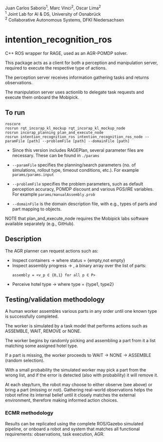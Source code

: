 Juan Carlos Saborío<sup>1</sup>, Marc Vinci<sup>2</sup>, Oscar Lima<sup>2</sup>  
<sup>1</sup> Joint Lab for AI & DS, University of Osnabrück  
<sup>2</sup> Collaborative Autonomous Systems, DFKI Niedersachsen

# intention_recognition_ros

C++ ROS wrapper for RAGE, used as an AGR-POMDP solver.

This package acts as a client for both a perception and manipulation server, required to execute the respective type of actions.

The perception server receives information gathering tasks and returns observations.

The manipulation server uses actionlib to delegate task requests and execute them onboard the Mobipick.

## To run

```
roscore
rosrun rqt_incorap_kl_mockup rqt_incorap_kl_mockup_node
rosrun incorap_planning plan_and_execute_node
rosrun intention_recognition_ros intention_recognition_ros_node --paramFile [path] --problemFile [path] --domainFile [path]
```

- Since this version includes RAGEPlan, several parameter files are necessary. These can be found in ```./params```

- ```--paramFile``` specifies the planning/search parameters (no. of simulations, rollout type, timeout conditions, etc.). For example ```params/params.input```
- ```--problemFile``` specifies the problem parameters, such as default perception accuracy, POMDP discount and various PGS/IRE variables. For example ```params/manualAssembly.prob```
- ```--domainFile``` is the domain description file, with e.g., types of parts and part mapping to objects.

NOTE that plan_and_execute_node requires the Mobipick labs software available separately (e.g., GitHub).

## Description

The AGR planner can request actions such as:

- Inspect containers -> <status> where status = {empty,not empty}
- Inspect assembly progress -> <assembly>, a binary array over the list of parts: <pre> `assembly = <v_p ∈ {0,1} for all p ∈ P>` </pre>
- Perceive hotel type -> <type> where type = {type1, type2}

## Testing/validation methodology
A human worker assembles various parts in any order until one known type is successfully completed.

The worker is simulated by a task model that performs actions such as ASSEMBLE, WAIT, REMOVE or NONE.

The worker begins by randomly picking and assembling a part from it a list matching some assigned hotel type.

If a part is missing, the worker proceeds to WAIT -> NONE -> ASSEMBLE (random selection).

With a small probability the simulated worker may pick a part from the wrong list, and if the error is detected (also with probability) it will remove it.

At each step/turn, the robot may choose to either observe (see above) or bring a part (missing or not). Gathering real-world observations helps the robot refine its internal belief until it closely matches the external environment, therefore making informed action choices.

### ECMR methodology

Results can be replicated using the complete ROS/Gazebo simulated pipeline, or onboard a robot and system that matches all functional requirements: observations, task execution, AGR.
